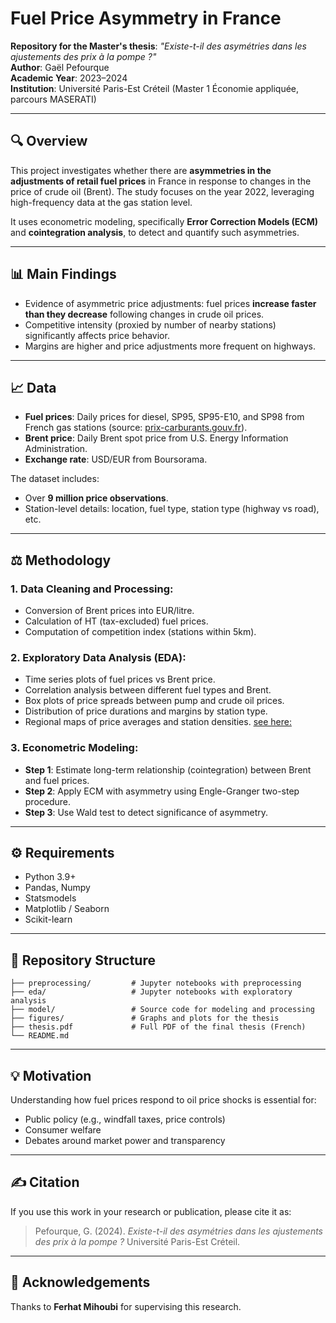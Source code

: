 # Fuel Price Asymmetry in France

**Repository for the Master's thesis**: *"Existe-t-il des asymétries dans les ajustements des prix à la pompe ?"*  
**Author**: Gaël Pefourque  
**Academic Year**: 2023–2024  
**Institution**: Université Paris-Est Créteil (Master 1 Économie appliquée, parcours MASERATI)

---

## 🔍 Overview

This project investigates whether there are **asymmetries in the adjustments of retail fuel prices** in France in response to changes in the price of crude oil (Brent). The study focuses on the year 2022, leveraging high-frequency data at the gas station level.

It uses econometric modeling, specifically **Error Correction Models (ECM)** and **cointegration analysis**, to detect and quantify such asymmetries.

---

## 📊 Main Findings

- Evidence of asymmetric price adjustments: fuel prices **increase faster than they decrease** following changes in crude oil prices.
- Competitive intensity (proxied by number of nearby stations) significantly affects price behavior.
- Margins are higher and price adjustments more frequent on highways.

---

## 📈 Data

- **Fuel prices**: Daily prices for diesel, SP95, SP95-E10, and SP98 from French gas stations (source: [prix-carburants.gouv.fr](https://www.prix-carburants.gouv.fr)).
- **Brent price**: Daily Brent spot price from U.S. Energy Information Administration.
- **Exchange rate**: USD/EUR from Boursorama.

The dataset includes:
- Over **9 million price observations**.
- Station-level details: location, fuel type, station type (highway vs road), etc.

---

## ⚖️ Methodology

### 1. Data Cleaning and Processing:
- Conversion of Brent prices into EUR/litre.
- Calculation of HT (tax-excluded) fuel prices.
- Computation of competition index (stations within 5km).

### 2. Exploratory Data Analysis (EDA):
- Time series plots of fuel prices vs Brent price.
- Correlation analysis between different fuel types and Brent.
- Box plots of price spreads between pump and crude oil prices.
- Distribution of price durations and margins by station type.
- Regional maps of price averages and station densities. [see here:](https://gaeldatascience.github.io/ma_carte.html/ma_carte.html)

### 3. Econometric Modeling:
- **Step 1**: Estimate long-term relationship (cointegration) between Brent and fuel prices.
- **Step 2**: Apply ECM with asymmetry using Engle-Granger two-step procedure.
- **Step 3**: Use Wald test to detect significance of asymmetry.

---

## ⚙️ Requirements

- Python 3.9+
- Pandas, Numpy
- Statsmodels
- Matplotlib / Seaborn
- Scikit-learn

---

## 🔢 Repository Structure

```
├── preprocessing/         # Jupyter notebooks with preprocessing
├── eda/                   # Jupyter notebooks with exploratory analysis
├── model/                 # Source code for modeling and processing
├── figures/               # Graphs and plots for the thesis
├── thesis.pdf             # Full PDF of the final thesis (French)
└── README.md
```

---

## 💡 Motivation

Understanding how fuel prices respond to oil price shocks is essential for:
- Public policy (e.g., windfall taxes, price controls)
- Consumer welfare
- Debates around market power and transparency

---

## ✍️ Citation

If you use this work in your research or publication, please cite it as:

> Pefourque, G. (2024). *Existe-t-il des asymétries dans les ajustements des prix à la pompe ?* Université Paris-Est Créteil.

---

## 🙌 Acknowledgements

Thanks to **Ferhat Mihoubi** for supervising this research.
